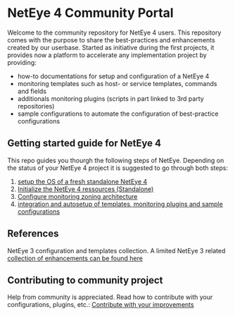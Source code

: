 # NetEye 4 Community Portal

Welcome to the community repository for NetEye 4 users. 
This repository comes with the purpose to share the best-practices and enhancements created by our userbase. Started as initiative during the first projects, it provides now a platform to accelerate any implementation project by providing:
- how-to documentations for setup and configuration of a NetEye 4
- monitoring templates such as host- or service templates, commands and fields
- additionals monitoring plugins (scripts in part linked to 3rd party repositories)
- sample configurations to automate the configuration of best-practice configurations

## Getting started guide for NetEye 4
This repo guides you thourgh the following steps of NetEye. Depending on the status of your NetEye 4 project it is suggested to go through both steps:
1. [setup the OS of a fresh standalone NetEye 4](/doc/020_os_configuration.md)
2. [Initialize the NetEye 4 ressources (Standalone)](/doc/030_neteye_standalone_init.md)
3. [Configure monitoring zoning architecture](/doc/031_monitoring_zones_master.md)
4. [integration and autosetup of templates, monitoring plugins and sample configurations](/doc/050_community_configs_init.md)

## References 
NetEye 3 configuration and templates collection. A limited NetEye 3 related [collection of enhancements can be found here](https://github.com/zampat/neteye3)


## Contributing to community project

Help from community is appreciated. Read how to contribute with your configurations, plugins, etc.:
[Contribute with your improvements ](./doc/090_contributing_toGit.md)
